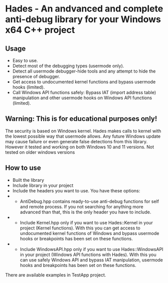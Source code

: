 # Hades - An andvanced and complete anti-debug library for your Windows x64 C++ project

## Usage
- Easy to use.
- Detect most of the debugging types (usermode only).
- Detect all usermode debugger-hide tools and any attempt to hide the presence of debugger.
- Get access to undocumented kernel functions and bypass usermode hooks (limited).
- Call Windows API functions safely: Bypass IAT (import address table) manipulation and other usermode hooks on Windows API functions (limited).

## Warning: This is for educational purposes only!
The security is based on Windows kernel. Hades makes calls to kernel with the lowest possible way that usermode allows. Any future Windows update may cause failure or even generate false detections from this library. However it tested and working on both Windows 10 and 11 versions. Not tested on older windows versions

## How to use
- Built the library
- Include library in your project
- Include the headers you want to use. You have these options:
- - AntiDebug.hpp contains ready-to-use anti-debug functions for self and remote process. If you not searching for anything more advanced than that, this is the only header you have to include.
- - Include Kernel.hpp only if you want to use Hades::Kernel in your project (Kernel functions). With this you can get access to undocumented kernel functions of Windows and bypass usermode hooks or breakpoints has been set on these functions.
- - Include WindowsAPI.hpp only if you want to use Hades::WindowsAPI in your project (Windows API functions with Hades). With this you can use safely Windows API and bypass IAT manipulation, usermode hooks and breakpoints has been set on these functions.

There are available examples in TestApp project.
